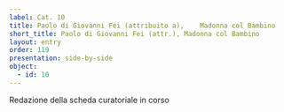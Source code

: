 ```yaml
---
label: Cat. 10
title: Paolo di Giovanni Fei (attribuito a),	Madonna col Bambino
short_title: Paolo di Giovanni Fei (attr.),	Madonna col Bambino
layout: entry
order: 119
presentation: side-by-side
object:
  - id: 10
---
```


Redazione della scheda curatoriale in corso
